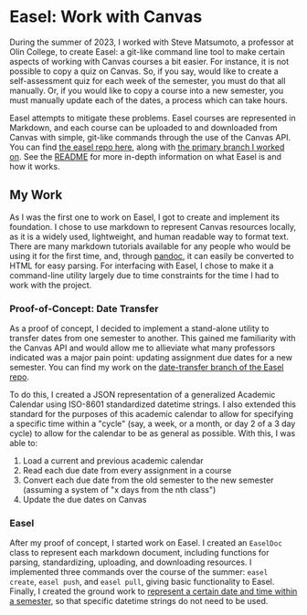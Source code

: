 # Easel: Work with Canvas

During the summer of 2023, I worked with Steve Matsumoto, a professor at Olin College, to create Easel: a git-like command line tool to make certain aspects of working with Canvas courses a bit easier. For instance, it is not possible to copy a quiz on Canvas. So, if you say, would like to create a self-assessment quiz for each week of the semester, you must do that all manually. Or, if you would like to copy a course into a new semester, you must manually update each of the dates, a process which can take hours.

Easel attempts to mitigate these problems. Easel courses are represented in Markdown, and each course can be uploaded to and downloaded from Canvas with simple, git-like commands through the use of the Canvas API. You can find [the easel repo here](https://github.com/olincollege/easel), along with [the primary branch I worked on](https://github.com/olincollege/easel/tree/basic-structure). See the [README](https://github.com/olincollege/easel/blob/420666e833463b7a1714ed896dbead951464cdc7/README.md) for more in-depth information on what Easel is and how it works.

## My Work

As I was the first one to work on Easel, I got to create and implement its foundation. I chose to use markdown to represent Canvas resources locally, as it is a widely used, lightweight, and human readable way to format text. There are many markdown tutorials available for any people who would be using it for the first time, and, through [pandoc](https://pandoc.org/), it can easily be converted to HTML for easy parsing. For interfacing with Easel, I chose to make it a command-line utility largely due to time constraints for the time I had to work with the project.

### Proof-of-Concept: Date Transfer

As a proof of concept, I decided to implement a stand-alone utility to transfer dates from one semester to another. This gained me familiarity with the Canvas API and would allow me to allieviate what many professors indicated was a major pain point: updating assignment due dates for a new semester. You can find my work on the [date-transfer branch of the Easel repo](https://github.com/olincollege/easel/tree/date-transfer).

To do this, I created a JSON representation of a generalized Academic Calendar using ISO-8601 standardized datetime strings. I also extended this standard for the purposes of this academic calendar to allow for specifying a specific time within a "cycle" (say, a week, or a month, or day 2 of a 3 day cycle) to allow for the calendar to be as general as possible. With this, I was able to:

1. Load a current and previous academic calendar
2. Read each due date from every assignment in a course
3. Convert each due date from the old semester to the new semester (assuming a system of "x days from the nth class")
4. Update the due dates on Canvas

### Easel

After my proof of concept, I started work on Easel. I created an `EaselDoc` class to represent each markdown document, including functions for parsing, standardizing, uploading, and downloading resources. I implemented three commands over the course of the summer: `easel create`, `easel push`, and `easel pull`, giving basic functionality to Easel. Finally, I created the ground work to [represent a certain date and time within a semester](https://github.com/olincollege/easel/blob/420666e833463b7a1714ed896dbead951464cdc7/todo.md#due-dates), so that specific datetime strings do not need to be used.

